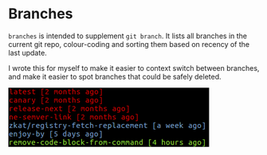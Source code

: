 # Branches

`branches` is intended to supplement `git branch`. It lists all branches in the current
git repo, colour-coding and sorting them based on recency of the last update.

I wrote this for myself to make it easier to context switch between branches, and make it
easier to spot branches that could be safely deleted.

![Screenshot of output](screenshot.png)
